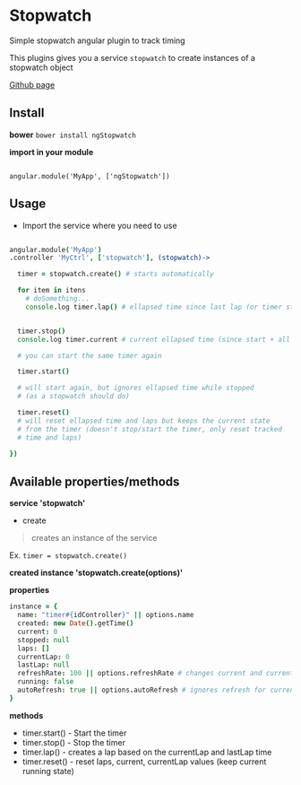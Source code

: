 # Stopwatch

Simple stopwatch angular plugin to track timing

This plugins gives you a service `stopwatch` to create instances of a stopwatch object

[Github page](https://shinrox.github.io/ngStopwatch)

## Install ##

**bower**
`bower install ngStopwatch`

**import in your module**
```

angular.module('MyApp', ['ngStopwatch'])

```



## Usage ##

- Import the service where you need to use

```coffee

angular.module('MyApp')
.controller 'MyCtrl', ['stopwatch'], (stopwatch)->

  timer = stopwatch.create() # starts automatically

  for item in itens
    # doSomething...
    console.log timer.lap() # ellapsed time since last lap (or timer start)


  timer.stop()
  console.log timer.current # current ellapsed time (since start + all laps)

  # you can start the same timer again

  timer.start()

  # will start again, but ignores ellapsed time while stopped
  # (as a stopwatch should do)

  timer.reset()
  # will reset ellapsed time and laps but keeps the current state
  # from the timer (doesn't stop/start the timer, only reset tracked
  # time and laps)

})


```


## Available properties/methods ##

**service 'stopwatch'**


* create

> creates an instance of the service

Ex.
`timer = stopwatch.create()`


**created instance 'stopwatch.create(options)'**

**properties**

```coffee
instance = {
  name: "timer#{idController}" || options.name
  created: new Date().getTime()
  current: 0
  stopped: null
  laps: []
  currentLap: 0
  lastLap: null
  refreshRate: 100 || options.refreshRate # changes current and currentLap values
  running: false
  autoRefresh: true || options.autoRefresh # ignores refresh for current and currentLap
}

```


**methods**


* timer.start() - Start the timer
* timer.stop() - Stop the timer
* timer.lap() - creates a lap based on the currentLap and lastLap time
* timer.reset() - reset laps, current, currentLap values (keep current running state)










